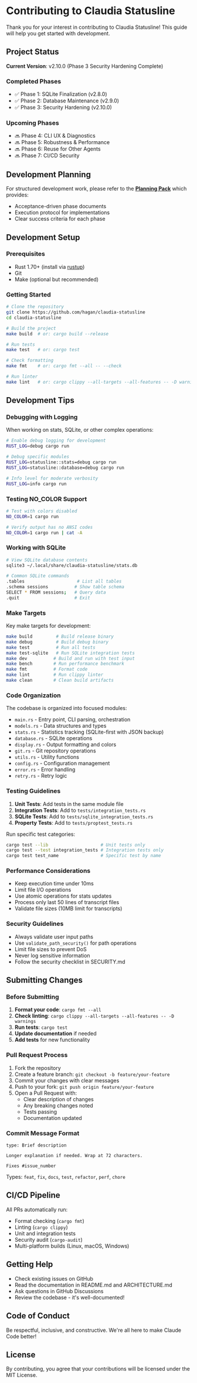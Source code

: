 # Contributing to Claudia Statusline

Thank you for your interest in contributing to Claudia Statusline! This guide will help you get started with development.

## Project Status

**Current Version**: v2.10.0 (Phase 3 Security Hardening Complete)

### Completed Phases
- ✅ Phase 1: SQLite Finalization (v2.8.0)
- ✅ Phase 2: Database Maintenance (v2.9.0)
- ✅ Phase 3: Security Hardening (v2.10.0)

### Upcoming Phases
- 🔜 Phase 4: CLI UX & Diagnostics
- 🔜 Phase 5: Robustness & Performance
- 🔜 Phase 6: Reuse for Other Agents
- 🔜 Phase 7: CI/CD Security

## Development Planning

For structured development work, please refer to the **[Planning Pack](.claude/planning/README.md)** which provides:
- Acceptance-driven phase documents
- Execution protocol for implementations
- Clear success criteria for each phase

## Development Setup

### Prerequisites
- Rust 1.70+ (install via [rustup](https://rustup.rs/))
- Git
- Make (optional but recommended)

### Getting Started
```bash
# Clone the repository
git clone https://github.com/hagan/claudia-statusline
cd claudia-statusline

# Build the project
make build  # or: cargo build --release

# Run tests
make test   # or: cargo test

# Check formatting
make fmt    # or: cargo fmt --all -- --check

# Run linter
make lint   # or: cargo clippy --all-targets --all-features -- -D warnings
```

## Development Tips

### Debugging with Logging

When working on stats, SQLite, or other complex operations:

```bash
# Enable debug logging for development
RUST_LOG=debug cargo run

# Debug specific modules
RUST_LOG=statusline::stats=debug cargo run
RUST_LOG=statusline::database=debug cargo run

# Info level for moderate verbosity
RUST_LOG=info cargo run
```

### Testing NO_COLOR Support

```bash
# Test with colors disabled
NO_COLOR=1 cargo run

# Verify output has no ANSI codes
NO_COLOR=1 cargo run | cat -A
```

### Working with SQLite

```bash
# View SQLite database contents
sqlite3 ~/.local/share/claudia-statusline/stats.db

# Common SQLite commands
.tables                    # List all tables
.schema sessions          # Show table schema
SELECT * FROM sessions;   # Query data
.quit                     # Exit
```

### Make Targets

Key make targets for development:

```bash
make build         # Build release binary
make debug         # Build debug binary
make test          # Run all tests
make test-sqlite   # Run SQLite integration tests
make dev          # Build and run with test input
make bench        # Run performance benchmark
make fmt          # Format code
make lint         # Run clippy linter
make clean        # Clean build artifacts
```

### Code Organization

The codebase is organized into focused modules:

- `main.rs` - Entry point, CLI parsing, orchestration
- `models.rs` - Data structures and types
- `stats.rs` - Statistics tracking (SQLite-first with JSON backup)
- `database.rs` - SQLite operations
- `display.rs` - Output formatting and colors
- `git.rs` - Git repository operations
- `utils.rs` - Utility functions
- `config.rs` - Configuration management
- `error.rs` - Error handling
- `retry.rs` - Retry logic

### Testing Guidelines

1. **Unit Tests**: Add tests in the same module file
2. **Integration Tests**: Add to `tests/integration_tests.rs`
3. **SQLite Tests**: Add to `tests/sqlite_integration_tests.rs`
4. **Property Tests**: Add to `tests/proptest_tests.rs`

Run specific test categories:
```bash
cargo test --lib                    # Unit tests only
cargo test --test integration_tests # Integration tests only
cargo test test_name                # Specific test by name
```

### Performance Considerations

- Keep execution time under 10ms
- Limit file I/O operations
- Use atomic operations for stats updates
- Process only last 50 lines of transcript files
- Validate file sizes (10MB limit for transcripts)

### Security Guidelines

- Always validate user input paths
- Use `validate_path_security()` for path operations
- Limit file sizes to prevent DoS
- Never log sensitive information
- Follow the security checklist in SECURITY.md

## Submitting Changes

### Before Submitting

1. **Format your code**: `cargo fmt --all`
2. **Check linting**: `cargo clippy --all-targets --all-features -- -D warnings`
3. **Run tests**: `cargo test`
4. **Update documentation** if needed
5. **Add tests** for new functionality

### Pull Request Process

1. Fork the repository
2. Create a feature branch: `git checkout -b feature/your-feature`
3. Commit your changes with clear messages
4. Push to your fork: `git push origin feature/your-feature`
5. Open a Pull Request with:
   - Clear description of changes
   - Any breaking changes noted
   - Tests passing
   - Documentation updated

### Commit Message Format

```
type: Brief description

Longer explanation if needed. Wrap at 72 characters.

Fixes #issue_number
```

Types: `feat`, `fix`, `docs`, `test`, `refactor`, `perf`, `chore`

## CI/CD Pipeline

All PRs automatically run:
- Format checking (`cargo fmt`)
- Linting (`cargo clippy`)
- Unit and integration tests
- Security audit (`cargo-audit`)
- Multi-platform builds (Linux, macOS, Windows)

## Getting Help

- Check existing issues on GitHub
- Read the documentation in README.md and ARCHITECTURE.md
- Ask questions in GitHub Discussions
- Review the codebase - it's well-documented!

## Code of Conduct

Be respectful, inclusive, and constructive. We're all here to make Claude Code better!

## License

By contributing, you agree that your contributions will be licensed under the MIT License.